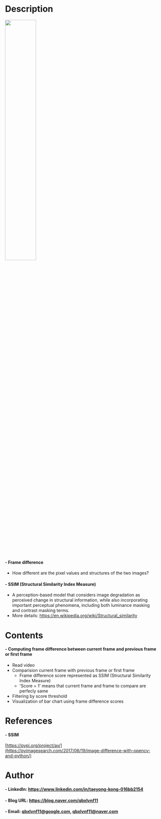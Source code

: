 
Description
=============

<img src="https://user-images.githubusercontent.com/52263269/176017021-514af297-0bba-4909-85b1-2629a7014586.png" width="45%"></img>

#### - Frame difference
  - How different are the pixel values and structures of the two images?

#### - SSIM (Structural Similarity Index Measure)
  -  A perception-based model that considers image degradation as perceived change in structural information, while also incorporating important perceptual phenomena, including both luminance masking and contrast masking terms.
  -  More details: https://en.wikipedia.org/wiki/Structural_similarity

Contents
=============

#### - Computing frame difference between current frame and previous frame or first frame
  - Read video
  - Comparision current frame with previous frame or first frame 
    - Frame difference score represented as SSIM (Structural Similarity Index Measure)
    - 'Score = 1' means that current frame and frame to compare are perfecly same
  - Filtering by score threshold
  - Visualization of bar chart using frame difference scores

References
=============

#### - SSIM

[https://pypi.org/project/av/](https://pyimagesearch.com/2017/06/19/image-difference-with-opencv-and-python/)

Author
=============

#### - LinkedIn: https://www.linkedin.com/in/taeyong-kong-016bb2154

#### - Blog URL: https://blog.naver.com/qbxlvnf11

#### - Email: qbxlvnf11@google.com, qbxlvnf11@naver.com
